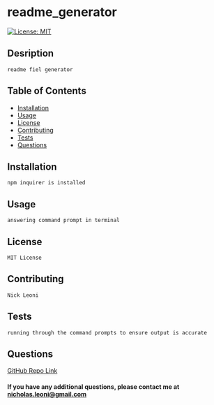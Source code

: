 
# readme_generator
[![License: MIT](https://img.shields.io/badge/License-MIT-yellow.svg)](https://opensource.org/licenses/MIT)
## Desription
    readme fiel generator

## Table of Contents
 - [Installation](#installation)
 - [Usage](#usage)
 - [License](#license)
 - [Contributing](#contributing)
 - [Tests](#tests)
 - [Questions](#questions)

## Installation
    npm inquirer is installed    
## Usage
    answering command prompt in terminal
## License
    MIT License
## Contributing
    Nick Leoni
## Tests
    running through the command prompts to ensure output is accurate
## Questions
[GitHub Repo Link](https://github.com/njleoni/readme_generator)
#### If you have any additional questions, please contact me at nicholas.leoni@gmail.com
